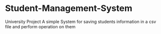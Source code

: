 # Student-Management-System
University Project
A simple System for saving students information in a csv file and perform operation on them
